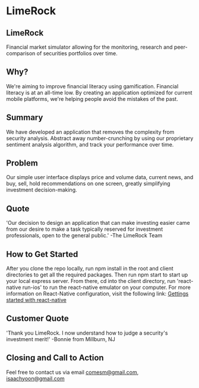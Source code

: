# LimeRock #

<!--
> This material was originally posted [here](http://www.quora.com/What-is-Amazons-approach-to-product-development-and-product-management). It is reproduced here for posterities sake.

There is an approach called "working backwards" that is widely used at Amazon. They work backwards from the customer, rather than starting with an idea for a product and trying to bolt customers onto it. While working backwards can be applied to any specific product decision, using this approach is especially important when developing new products or features.

For new initiatives a product manager typically starts by writing an internal press release announcing the finished product. The target audience for the press release is the new/updated product's customers, which can be retail customers or internal users of a tool or technology. Internal press releases are centered around the customer problem, how current solutions (internal or external) fail, and how the new product will blow away existing solutions.

If the benefits listed don't sound very interesting or exciting to customers, then perhaps they're not (and shouldn't be built). Instead, the product manager should keep iterating on the press release until they've come up with benefits that actually sound like benefits. Iterating on a press release is a lot less expensive than iterating on the product itself (and quicker!).

If the press release is more than a page and a half, it is probably too long. Keep it simple. 3-4 sentences for most paragraphs. Cut out the fat. Don't make it into a spec. You can accompany the press release with a FAQ that answers all of the other business or execution questions so the press release can stay focused on what the customer gets. My rule of thumb is that if the press release is hard to write, then the product is probably going to suck. Keep working at it until the outline for each paragraph flows.

Oh, and I also like to write press-releases in what I call "Oprah-speak" for mainstream consumer products. Imagine you're sitting on Oprah's couch and have just explained the product to her, and then you listen as she explains it to her audience. That's "Oprah-speak", not "Geek-speak".

Once the project moves into development, the press release can be used as a touchstone; a guiding light. The product team can ask themselves, "Are we building what is in the press release?" If they find they're spending time building things that aren't in the press release (overbuilding), they need to ask themselves why. This keeps product development focused on achieving the customer benefits and not building extraneous stuff that takes longer to build, takes resources to maintain, and doesn't provide real customer benefit (at least not enough to warrant inclusion in the press release).
 -->

## LimeRock ##
Financial market simulator allowing for the monitoring, research and peer-comparison of securities portfolios over time.

## Why? ##
We're aiming to improve financial literacy using gamification. Financial literacy is at an all-time low. By creating an application optimized for current mobile platforms, we're helping people avoid the mistakes of the past.

## Summary ##
We have developed an application that removes the complexity from security analysis. Abstract away number-crunching by using our proprietary sentiment analysis algorithm, and track your performance over time.

## Problem ##
Our simple user interface displays price and volume data, current news, and buy, sell, hold recommendations on one screen, greatly simplifying investment decision-making.

## Quote ##
'Our decision to design an application that can make investing easier came from our desire to make a task typically reserved for investment professionals, open to the general public.' -The LimeRock Team

## How to Get Started ##
After you clone the repo locally, run npm install in the root and client directories to get all the required packages. Then run npm start to start up your local express server. From there, cd into the client directory, run 'react-native run-ios' to run the react-native emulator on your computer. For more information on React-Native configuration, visit the following link:
<a href="https://facebook.github.io/react-native/docs/getting-started.html">Gettings started with react-native</a>
## Customer Quote ##
'Thank you LimeRock. I now understand how to judge a security's investment merit!' -Bonnie from Millburn, NJ

## Closing and Call to Action ##
Feel free to contact us via email comesm@gmail.com, isaachyoon@gmail.com